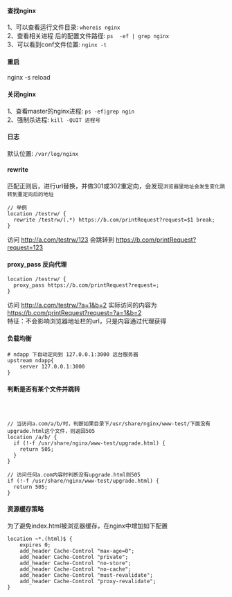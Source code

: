 
#### 查找nginx
1、可以查看运行文件目录: `whereis nginx`   
2、查看相关进程 后的配置文件路径: `ps  -ef | grep nginx`  
3、可以看到conf文件位置: `nginx -t` 

#### 重启
nginx -s reload

#### 关闭nginx
1、查看master的nginx进程: `ps -ef|grep ngin`  
2、强制杀进程: `kill -QUIT 进程号`  

#### 日志
默认位置: `/var/log/nginx`


#### rewrite
匹配正则后，进行url替换，并做301或302重定向，会发现`浏览器里地址会发生变化跳转到重定向后的地址`

```nginx
// 举例
location /testrw/ {
  rewrite /testrw/(.*) https://b.com/printRequest?request=$1 break;
}
```
访问 http://a.com/testrw/123 会跳转到 https://b.com/printRequest?request=123

#### proxy_pass 反向代理

```nginx
location /testrw/ {
  proxy_pass https://b.com/printRequest?request=;
}
```
访问 http://a.com/testrw/?a=1&b=2 实际访问的内容为 https://b.com/printRequest?request=?a=1&b=2  
特征：不会影响浏览器地址栏的url，只是内容通过代理获得


#### 负载均衡
```nginx
# ndapp 下自动定向到 127.0.0.1:3000 这台服务器
upstream ndapp{
    server 127.0.0.1:3000
}
```

#### 判断是否有某个文件并跳转
```nginx



// 当访问a.com/a/b/时，判断如果目录下/usr/share/nginx/www-test/下面没有upgrade.html这个文件，则返回505
location /a/b/ {
  if (!-f /usr/share/nginx/www-test/upgrade.html) {
    return 505;
  }
}

// 访问任何a.com内容时判断没有upgrade.html则505
if (!-f /usr/share/nginx/www-test/upgrade.html) {
  return 505;
}

```

#### 资源缓存策略

为了避免index.html被浏览器缓存，在nginx中增加如下配置  

```nginx
location ~*.(html)$ {
    expires 0;
    add_header Cache-Control "max-age=0";
    add_header Cache-Control "private";
    add_header Cache-Control "no-store";
    add_header Cache-Control "no-cache";
    add_header Cache-Control "must-revalidate";
    add_header Cache-Control "proxy-revalidate";
}
```